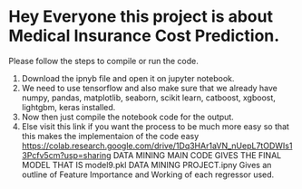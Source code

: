 # Hey Everyone this project is about Medical Insurance Cost Prediction.
Please follow the steps to compile or run the code.
1. Download the ipnyb file and open it on jupyter notebook.
2. We need to use tensorflow and also make sure that we already have numpy, pandas, matplotlib, seaborn, scikit learn, catboost, xgboost, lightgbm, keras installed.
3. Now then just compile the notebook code for the output.
4. Else visit this link if you want the process to be much more easy so that this makes the implementaion of the code easy https://colab.research.google.com/drive/1Dq3HAr1aVN_nUepL7tODWIs13Pcfv5cm?usp=sharing
DATA MINING MAIN CODE GIVES THE FINAL MODEL THAT IS model9.pkl
DATA MINING PROJECT.ipny Gives an outline of Feature Importance and Working of each regressor used.
